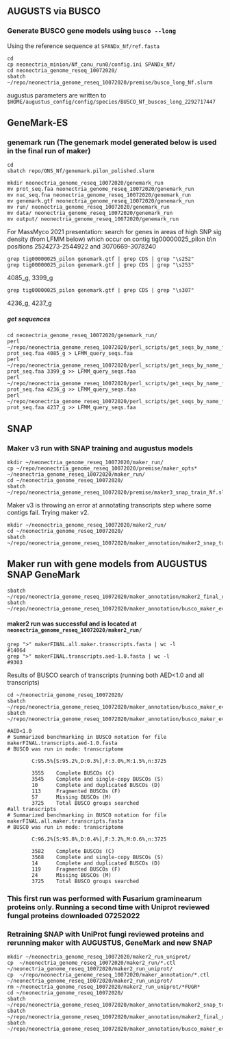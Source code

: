 
## AUGUSTS via BUSCO
### Generate BUSCO gene models using `busco --long`
Using the reference sequence at `SPANDx_Nf/ref.fasta`
```
cd
cp neonectria_minion/Nf_canu_run0/config.ini SPANDx_Nf/
cd neonectria_genome_reseq_10072020/
sbatch ~/repo/neonectria_genome_reseq_10072020/premise/busco_long_Nf.slurm
```
augustus parameters are  written to `$HOME/augustus_config/config/species/BUSCO_Nf_buscos_long_2292717447`

## GeneMark-ES
### genemark run (The genemark model generated below is used in the final run of maker)
```
cd
sbatch repo/ONS_Nf/genemark.pilon_polished.slurm

mkdir neonectria_genome_reseq_10072020/genemark_run
mv prot_seq.faa neonectria_genome_reseq_10072020/genemark_run
mv nuc_seq.fna neonectria_genome_reseq_10072020/genemark_run
mv genemark.gtf neonectria_genome_reseq_10072020/genemark_run
mv run/ neonectria_genome_reseq_10072020/genemark_run
mv data/ neonectria_genome_reseq_10072020/genemark_run
mv output/ neonectria_genome_reseq_10072020/genemark_run
```
For MassMyco 2021 presentation: search for genes in areas of high SNP sig density (from LFMM below) which occur on contig tig00000025_pilon b\n positions 2524273-2544922 and 3070669-3078240
```
grep tig00000025_pilon genemark.gtf | grep CDS | grep "\s252"
grep tig00000025_pilon genemark.gtf | grep CDS | grep "\s253"
```
4085_g, 3399_g
```
grep tig00000025_pilon genemark.gtf | grep CDS | grep "\s307"
```
4236_g, 4237_g
##### get sequences
```
cd neonectria_genome_reseq_10072020/genemark_run/
perl ~/repo/neonectria_genome_reseq_10072020/perl_scripts/get_seqs_by_name_from_fasta.pl prot_seq.faa 4085_g > LFMM_query_seqs.faa
perl ~/repo/neonectria_genome_reseq_10072020/perl_scripts/get_seqs_by_name_from_fasta.pl prot_seq.faa 3399_g >> LFMM_query_seqs.faa
perl ~/repo/neonectria_genome_reseq_10072020/perl_scripts/get_seqs_by_name_from_fasta.pl prot_seq.faa 4236_g >> LFMM_query_seqs.faa
perl ~/repo/neonectria_genome_reseq_10072020/perl_scripts/get_seqs_by_name_from_fasta.pl prot_seq.faa 4237_g >> LFMM_query_seqs.faa

```

## SNAP 
### Maker v3 run with SNAP training and augustus models
```
mkdir ~/neonectria_genome_reseq_10072020/maker_run/
cp ~/repo/neonectria_genome_reseq_10072020/premise/maker_opts* ~/neonectria_genome_reseq_10072020/maker_run/
cd ~/neonectria_genome_reseq_10072020/
sbatch ~/repo/neonectria_genome_reseq_10072020/premise/maker3_snap_train_Nf.slurm
```
Maker v3 is throwing an error at annotating transcripts step where some contigs fail. Trying maker v2. 
```
mkdir ~/neonectria_genome_reseq_10072020/maker2_run/
cd ~/neonectria_genome_reseq_10072020/
sbatch ~/repo/neonectria_genome_reseq_10072020/maker_annotation/maker2_snap_train_Nf.slurm
```

## Maker run with gene models from AUGUSTUS SNAP GeneMark
```
sbatch ~/repo/neonectria_genome_reseq_10072020/maker_annotation/maker2_final_run_Nf.slurm
sbatch ~/repo/neonectria_genome_reseq_10072020/maker_annotation/busco_maker_eval.slurm
```
#### maker2 run was successful and is located at `neonectria_genome_reseq_10072020/maker2_run/` 
```
grep ">" makerFINAL.all.maker.transcripts.fasta | wc -l
#14064
grep ">" makerFINAL.transcripts.aed-1.0.fasta | wc -l
#9303
```

Results of BUSCO search of transcripts (running both AED<1.0 and all transcripts)
```
cd ~/neonectria_genome_reseq_10072020/
sbatch ~/repo/neonectria_genome_reseq_10072020/maker_annotation/busco_maker_eval.slurm 
sbatch ~/repo/neonectria_genome_reseq_10072020/maker_annotation/busco_maker_eval_all.slurm  
```

```
#AED<1.0
# Summarized benchmarking in BUSCO notation for file makerFINAL.transcripts.aed-1.0.fasta
# BUSCO was run in mode: transcriptome

        C:95.5%[S:95.2%,D:0.3%],F:3.0%,M:1.5%,n:3725

        3555    Complete BUSCOs (C)
        3545    Complete and single-copy BUSCOs (S)
        10      Complete and duplicated BUSCOs (D)
        113     Fragmented BUSCOs (F)
        57      Missing BUSCOs (M)
        3725    Total BUSCO groups searched
#all transcripts
# Summarized benchmarking in BUSCO notation for file makerFINAL.all.maker.transcripts.fasta
# BUSCO was run in mode: transcriptome

        C:96.2%[S:95.8%,D:0.4%],F:3.2%,M:0.6%,n:3725

        3582    Complete BUSCOs (C)
        3568    Complete and single-copy BUSCOs (S)
        14      Complete and duplicated BUSCOs (D)
        119     Fragmented BUSCOs (F)
        24      Missing BUSCOs (M)
        3725    Total BUSCO groups searched

```

### This first run was performed with Fusarium graminearum proteins only. Running a second time with Uniprot reviewed fungal proteins downloaded 07252022
### Retraining SNAP with UniProt fungi reviewed proteins and rerunning maker with AUGUSTUS, GeneMark and new SNAP
```
mkdir ~/neonectria_genome_reseq_10072020/maker2_run_uniprot/
cp  ~/neonectria_genome_reseq_10072020/maker2_run/*.ctl ~/neonectria_genome_reseq_10072020/maker2_run_uniprot/
cp  ~/repo/neonectria_genome_reseq_10072020/maker_annotation/*.ctl ~/neonectria_genome_reseq_10072020/maker2_run_uniprot/
rm ~/neonectria_genome_reseq_10072020/maker2_run_uniprot/*FUGR*
cd ~/neonectria_genome_reseq_10072020/
sbatch ~/repo/neonectria_genome_reseq_10072020/maker_annotation/maker2_snap_train_Nf.slurm
sbatch ~/repo/neonectria_genome_reseq_10072020/maker_annotation/maker2_final_run_Nf.slurm
sbatch ~/repo/neonectria_genome_reseq_10072020/maker_annotation/busco_maker_eval.slurm

```



